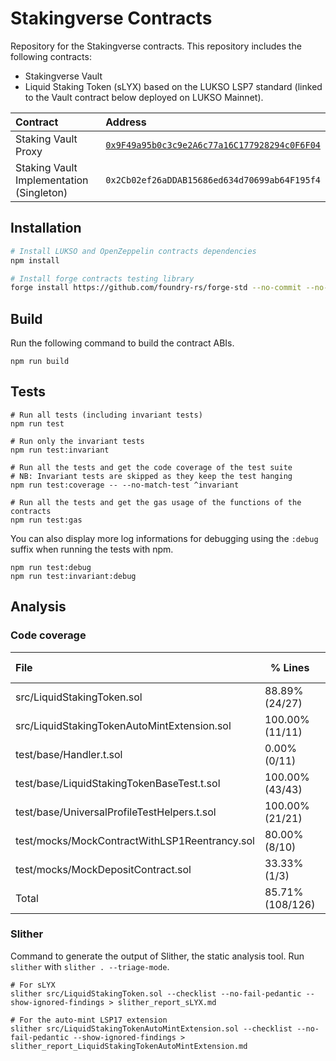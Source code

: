 # Stakingverse Contracts

Repository for the Stakingverse contracts. This repository includes the following contracts:

- Stakingverse Vault
- Liquid Staking Token (sLYX) based on the LUKSO LSP7 standard (linked to the Vault contract below deployed on LUKSO Mainnet).

| Contract                                 | Address                                                                                                                                        |
| :--------------------------------------- | :--------------------------------------------------------------------------------------------------------------------------------------------- |
| Staking Vault Proxy                      | [`0x9F49a95b0c3c9e2A6c77a16C177928294c0F6F04`](https://explorer.lukso.network/address/0x9F49a95b0c3c9e2A6c77a16C177928294c0F6F04?tab=contract) |
| Staking Vault Implementation (Singleton) | `0x2Cb02ef26aDDAB15686ed634d70699ab64F195f4`                                                                                                   |

## Installation

```bash
# Install LUKSO and OpenZeppelin contracts dependencies
npm install

# Install forge contracts testing library
forge install https://github.com/foundry-rs/forge-std --no-commit --no-git
```

## Build

Run the following command to build the contract ABIs.

```shell
npm run build
```

## Tests

```shell
# Run all tests (including invariant tests)
npm run test

# Run only the invariant tests
npm run test:invariant

# Run all the tests and get the code coverage of the test suite
# NB: Invariant tests are skipped as they keep the test hanging
npm run test:coverage -- --no-match-test ^invariant

# Run all the tests and get the gas usage of the functions of the contracts
npm run test:gas
```

You can also display more log informations for debugging using the `:debug` suffix when running the tests with npm.

```shell
npm run test:debug
npm run test:invariant:debug
```

## Analysis

### Code coverage

| File                                          | % Lines          | % Statements     | % Branches    | % Funcs        |
| :-------------------------------------------- | ---------------- | ---------------- | ------------- | -------------- |
| src/LiquidStakingToken.sol                    | 88.89% (24/27)   | 89.47% (34/38)   | 100.00% (3/3) | 72.73% (8/11)  |
| src/LiquidStakingTokenAutoMintExtension.sol   | 100.00% (11/11)  | 100.00% (12/12)  | 100.00% (1/1) | 100.00% (4/4)  |
| test/base/Handler.t.sol                       | 0.00% (0/11)     | 0.00% (0/11)     | 100.00% (0/0) | 0.00% (0/3)    |
| test/base/LiquidStakingTokenBaseTest.t.sol    | 100.00% (43/43)  | 100.00% (47/47)  | 100.00% (1/1) | 100.00% (4/4)  |
| test/base/UniversalProfileTestHelpers.t.sol   | 100.00% (21/21)  | 100.00% (26/26)  | 100.00% (0/0) | 100.00% (5/5)  |
| test/mocks/MockContractWithLSP1Reentrancy.sol | 80.00% (8/10)    | 81.82% (9/11)    | 50.00% (1/2)  | 100.00% (5/5)  |
| test/mocks/MockDepositContract.sol            | 33.33% (1/3)     | 25.00% (1/4)     | 100.00% (0/0) | 33.33% (1/3)   |
| Total                                         | 85.71% (108/126) | 86.58% (129/149) | 85.71% (6/7)  | 77.14% (27/35) |

### Slither

Command to generate the output of Slither, the static analysis tool. Run `slither` with `slither . --triage-mode`.

```shell
# For sLYX
slither src/LiquidStakingToken.sol --checklist --no-fail-pedantic --show-ignored-findings > slither_report_sLYX.md

# For the auto-mint LSP17 extension
slither src/LiquidStakingTokenAutoMintExtension.sol --checklist --no-fail-pedantic --show-ignored-findings > slither_report_LiquidStakingTokenAutoMintExtension.md
```

